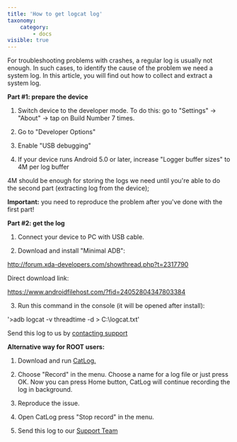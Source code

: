 ```yaml
---
title: 'How to get logcat log'
taxonomy:
    category:
        - docs
visible: true
---
```


For troubleshooting problems with crashes, a regular log is usually not enough. In such cases, to identify the cause of the problem we need a system log. In this article, you will find out how to collect and extract a system log.

**Part #1: prepare the device**

1. Switch device to the developer mode. To do this: go to "Settings" -> "About" -> tap on Build Number 7 times.

2. Go to "Developer Options"

3. Enable "USB debugging"

4. If your device runs Android 5.0 or later, increase "Logger buffer sizes" to 4M per log buffer

4M should be enough for storing the logs we need until you're able to do the second part (extracting log from the device);

**Important:** you need to reproduce the problem after you've done with the first part!


**Part #2: get the log**

1. Connect your device to PC with USB cable.

2. Download and install "Minimal ADB":

<http://forum.xda-developers.com/showthread.php?t=2317790>

Direct download link:

<https://www.androidfilehost.com/?fid=24052804347803384>

3. Run this command in the console (it will be opened after install):

'>adb logcat -v threadtime -d > C:\logcat.txt'

Send this log to us by [contacting support](mailto:support@adguard.com?subject=logcat)

**Alternative way for ROOT users:**

1. Download and run [CatLog.](https://play.google.com/store/apps/details?id=com.nolanlawson.logcat&noprocess)

2. Choose "Record" in the menu. Choose a name for a log file or just press OK. Now you can press Home button, CatLog will continue recording the log in background.

3. Reproduce the issue.

4. Open CatLog press "Stop record" in the menu.

5. Send this log to our [Support Team](mailto:support@adguard.com?subject=logcat)
